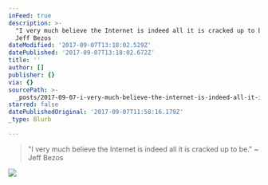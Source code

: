 ```yaml
---
inFeed: true
description: >-
  "I very much believe the Internet is indeed all it is cracked up to be." ~
  Jeff Bezos
dateModified: '2017-09-07T13:18:02.529Z'
datePublished: '2017-09-07T13:18:02.672Z'
title: ''
author: []
publisher: {}
via: {}
sourcePath: >-
  _posts/2017-09-07-i-very-much-believe-the-internet-is-indeed-all-it-is-cracke.md
starred: false
datePublishedOriginal: '2017-09-07T11:58:16.179Z'
_type: Blurb

---
```

> "I very much believe the Internet is indeed all it is cracked up to be." ~ Jeff Bezos

![](https://the-grid-user-content.s3-us-west-2.amazonaws.com/5e71a8a9-bee1-4f4f-a075-7bcafc82e654.jpg)